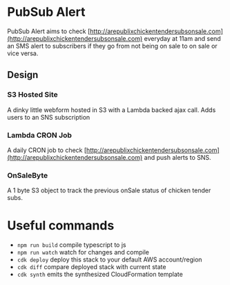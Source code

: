 # PubSub Alert
PubSub Alert aims to check [http://arepublixchickentendersubsonsale.com](http://arepublixchickentendersubsonsale.com) everyday at 11am and send an SMS alert to subscribers if they go from not being on sale to on sale or vice versa.

## Design

### S3 Hosted Site
A dinky little webform hosted in S3 with a Lambda backed ajax call. Adds users to an SNS subscription

### Lambda CRON Job
A daily CRON job to check [http://arepublixchickentendersubsonsale.com](http://arepublixchickentendersubsonsale.com) and push alerts to SNS.

### OnSaleByte
A 1 byte S3 object to track the previous onSale status of chicken tender subs.

# Useful commands

 * `npm run build`   compile typescript to js
 * `npm run watch`   watch for changes and compile
 * `cdk deploy`      deploy this stack to your default AWS account/region
 * `cdk diff`        compare deployed stack with current state
 * `cdk synth`       emits the synthesized CloudFormation template
